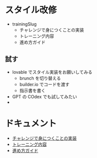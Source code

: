 # スタイル改修

- trainingSlug
  - チャレンジで身につくことの実装
  - トレーニング内容
  - 進め方ガイド

## 試す

- lovable でスタイル実装をお願いしてみる
  - brunch を切り替える
  - builder.io でコードを渡す
  - 指示書を書く
- GPT の COdex でも試してみたい
-

# ドキュメント

- [チャレンジで身につくことの実装](./challenge.md)
- [トレーニング内容](./training-content.md)
- [進め方ガイド](./guide.md)
